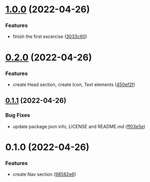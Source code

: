 # [1.0.0](https://github.com/hotepp/thoughts/compare/v0.2.0...v1.0.0) (2022-04-26)


### Features

* finish the first excercise ([3033c60](https://github.com/hotepp/thoughts/commit/3033c6058a4fa01d4050f256a53ee08e530822bd))



# [0.2.0](https://github.com/hotepp/thoughts/compare/v0.1.1...v0.2.0) (2022-04-26)


### Features

* create Head section, create Icon, Text elements ([450ef2f](https://github.com/hotepp/thoughts/commit/450ef2f93828f0fab2802bc0291653feec122ac4))



## [0.1.1](https://github.com/hotepp/thoughts/compare/v0.1.0...v0.1.1) (2022-04-26)


### Bug Fixes

* update package.json info, LICENSE and README.md ([ff03e5e](https://github.com/hotepp/thoughts/commit/ff03e5e87788b3d0d33f32ab4b6769a96cba249b))



# 0.1.0 (2022-04-26)


### Features

* create Nav section ([98582e6](https://github.com/hotepp/next-story/commit/98582e699cd6cef2f2f56d676cc619eab2796210))



